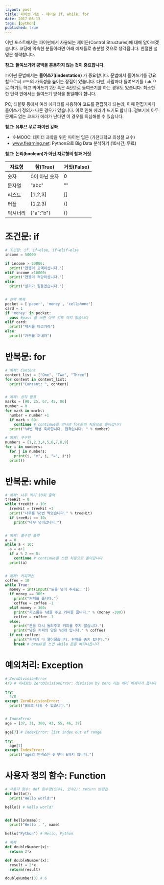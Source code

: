 ```yaml
---
layout: post  
title: 파이썬 기초 - 제어문 if, while, for  
date: 2017-06-13  
tags: [python]  
published: true  
---
```


이번 포스트에서는 파이썬에서 사용되는 제어문(Control Structures)에 대해 알아보겠습니다. 코딩에 익숙한 분들이라면 아래 예제들로 충분할 것으로 생각됩니다. 친절한 설명은 생략합니다.

**참고: 들여쓰기와 공백을 혼용하지 않는 것이 중요합니다.**  

파이썬 문법에서는 **들여쓰기(indentation)** 가 중요합니다. 문법에서 들여쓰기를 강요함으로써 코드의 가독성을 높이는 장점이 있습니다. 다만, 사람마다 들여쓰기를 `tab` 으로 하기도 하고 띄어쓰기 2칸 혹은 4칸으로 들여쓰기를 하는 경우도 있습니다. 최소한 한 단락 안에서는 들여쓰기 방식을 통일해야 합니다.

PC, 태블릿 등에서 여러 에디터를 사용하여 코드를 편집하게 되는데, 이때 편집기마다 들여쓰기 정의가 다른 경우가 있습니다. 이로 인해 에러가 뜨기도 합니다. 겉보기에 아무 문제도 없는 코드가 에러가 난다면 이 경우를 의심해볼 수 있습니다.




**참고: 유투브 무료 파이썬 강좌**  
- K-MOOC: 데이터 과학을 위한 파이썬 입문 (가천대학교 최성철 교수)
- www.flearning.net: Python으로 Big Data 분석하기 (10시간, 무료)


**참고: 논리(boolean)가 아닌 자료형의 참과 거짓**

자료형    | 참(True)      | 거짓(False)
---------|---------------|-------------
숫자     | 0이 아닌 숫자   | 0
문자열   | "abc"         | ""
리스트   | [1,2,3]       | []
터플     | (1.2.3)       | ()
딕셔너리 | {"a":"b"}     | {}



# 조건문: if

```python
# 조건문: if, if~else, if~elif~else
income = 50000

if income > 20000:
  print("연봉이 고액이십니다.")
elif income >10000:
  print("연봉이 적당하십니다.")
else:
  print("살기가 힘들겠습니다.")


# 선택 예제
pocket = ['paper', 'money', 'cellphone']
card = 1
if 'money' in pocket:
  pass #pass 를 쓰면 아무 것도 하지 않습니다
elif card:
  print("택시를 타고가라")
else:
  print("카드를 꺼내라")  
```

# 반복문: for

```python
# 예제: Content
content_list = ["One", "Two", "Three"]
for content in content_list:
  print("Content: ", content)


# 예제: 성적 발표
marks = [90, 25, 67, 45, 80]
number = 0
for mark in marks:
  number = number +1
  if mark < 60:
    continue # continue를 만나면 for문의 처음으로 돌아갑니다
  print("%d번 학생 축하합니다. 합격입니다. " % number)

# 예제: 구구단
numbers = [1,2,3,4,5,6,7,8,9]
for i in numbers:
  for j in numbers:
    print(i, "x", j, "=", i*j)
  print()
```


# 반복문: while

```python
# 예제: 나무 찍기 10회 출력
treeHit = 0
while treeHit < 10:
  treeHit = treeHit +1
  print("나무를 %d번 찍었습니다." % treeHit)
  if treeHit == 10:
    print("나무 넘어갑니다.")


# 예제: 홀수만 출력
a = 0
while a < 10:
  a = a+1
  if a % 2 == 0:
    continue # continue를 쓰면 처음으로 돌아갑니다
  print(a)


# 예제: 커피머신
coffee = 10
while True:
  money = int(input("돈을 넣어 주세요: "))
  if money == 300:
    print("커피를 줍니다.")
    coffee = coffee -1
  elif money > 300:
    print("거스름돈 %d를 주고 커피를 줍니다." % (money -300))
    coffee = coffee -1
  else:
    print("돈을 다시 돌려주고 커피를 주지 않습니다.")
    print("남은 커피의 양은 %d개 입니다." % coffee)
  if not coffee:
    print("커피가 다 떨어졌습니다. 판매를 중지 합니다.")
    break # break를 쓰면 while 문을 빠져나옵니다
```


# 예외처리: Exception

```python
# ZeroDivisionError
4/0 # 이대로는 ZeroDivisionError: division by zero 라는 에러 메세지가 뜹니다

try:
  4/0
except ZeroDivisionError:
  print("0으로 나눌 수 없습니다.")


# IndexError
age = [37, 31, 360, 43, 55, 46, 37]

age[7] # IndexError: list index out of range

try:
  age[7]
except IndexError:
  print("age의 인덱스는 0 부터 6까지 입니다.")
```

# 사용자 정의 함수: Function

```python
# 사용자 함수: def 함수명(인수1, 인수2): return 반환값
def hello():
  print("Hello world!")

hello() # Hello world!


def hello(name):
  print("Hello , ", name)

hello("Python") # Hello, Python

# 예제
def doubleNumber(x):
  return 2*x

def doubleNumber(x):
  result = 2*x
  return(result)

doubleNumber(3) # 6
```
